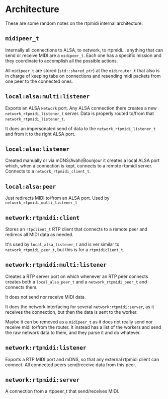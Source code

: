 # Architecture

These are some random notes on the rtpmidi internal architecture.

## `midipeer_t`

Internally all connections to ALSA, to network, to rtpmidi... anything that can
send or receive MIDI are a `midipeer_t`. Each one has a specific mission and
they coordinate to accomplish all the possible actions.

All `midipeer_t` are stored (`std::shared_ptr`) at the `midirouter_t` that
also is in charge of keeping tabs on connections and resending midi packets
from one peer to the connected ones.

## `local:alsa:multi:listener`

Exports an ALSA `Network` port. Any ALSA connection there creates a new
`network_rtpmidi_listener_t` server. Data is properly routed to/from that
`network_rtpmidi_listener_t`.

It does an impersonated send of data to the `network_rtpmidi_listener_t` and from
it to the right ALSA port.

## `local:alsa:listener`

Created manually or via mDNS/Avahi/Bounjour it creates a local ALSA port
which, when a connection is kept, connects to a remote rtpmidi server.
Connects to a `network_rtpmidi_client_t`.

## `local:alsa:peer`

Just redirects MIDI to/from an ALSA port. Used by `network_rtpmidi_multi_listener_t`

## `network:rtpmidi:client`

Stores an `rtpclient_t` RTP client that connects to a remote peer and redirecs all
MIDI data as needed.

It's used by `local_alsa_listener_t` and is ver similar to `network_rtpmidi_peer_t`, but this
is for a `rtpmidiclient_t`.

## `network:rtpmidi:multi:listener`

Creates a RTP server port on which whenever an RTP peer connects creates
both a `local_alsa_peer_t` and a `network_rtpmidi_peer_t` and connects them.

It does not send nor receive MIDI data.

It does the network interfacing for several `network:rtpmidi:server`, as it
receives the connection, but then the data is sent to the worker.

Maybe it can be removed as a `midipeer_t` as it does not really send nor receive
midi to/from the router. It instead has a list of the workers and send the
raw network data to them, and they parse it and do whatever.

## `network:rtpmidi:listener`

Exports a RTP MIDI port and mDNS, so that any external rtpmidi client can
connect. All connected peers send/receive data from this peer.

## `network:rtpmidi:server`

A connection from a rtppeer_t that send/receives MIDI.
